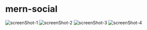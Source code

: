 # mern-social

![screenShot-1](https://github.com/nasrimhdn/mern-social/blob/main/readMe/Screenshot%202023-08-22%20at%2011.38.18%20AM.png)
![screenShot-2](https://github.com/nasrimhdn/mern-social/blob/main/readMe/Screenshot%202023-08-22%20at%2011.38.49%20AM.png)
![screenShot-3](https://github.com/nasrimhdn/mern-social/blob/main/readMe/Screenshot%202023-08-22%20at%2011.38.55%20AM.png)
![screenShot-4](https://github.com/nasrimhdn/mern-social/blob/main/readMe/Screenshot%202023-08-22%20at%2011.39.02%20AM.png)

